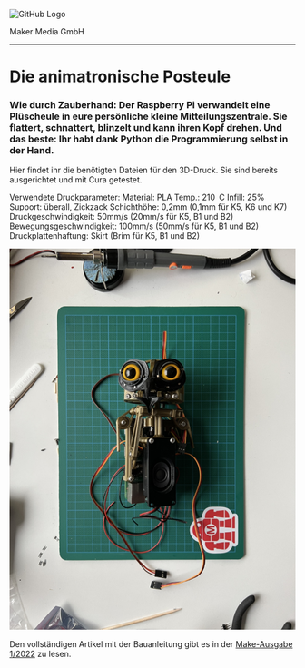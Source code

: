 ![GitHub Logo](http://www.heise.de/make/icons/make_logo.png)

Maker Media GmbH
*** 

# Die animatronische Posteule

### Wie durch Zauberhand: Der Raspberry Pi verwandelt eine Plüscheule in eure persönliche kleine Mitteilungszentrale. Sie flattert, schnattert, blinzelt und kann ihren Kopf drehen. Und das beste: Ihr habt dank Python die Programmierung selbst in der Hand. 

Hier findet ihr die benötigten Dateien für den 3D-Druck. Sie sind bereits ausgerichtet und mit Cura getestet. 

Verwendete Druckparameter:
Material: PLA
Temp.: 210 C
Infill: 25%
Support: überall, Zickzack
Schichthöhe: 0,2mm (0,1mm für K5, K6 und K7)
Druckgeschwindigkeit: 50mm/s (20mm/s für K5, B1 und B2)
Bewegungsgeschwindigkeit: 100mm/s (50mm/s für K5, B1 und B2)
Druckplattenhaftung: Skirt (Brim für K5, B1 und B2)



![Picture](https://github.com/MakeMagazinDE/Posteule/blob/main/posteule.png)

Den vollständigen Artikel mit der Bauanleitung gibt es in der [Make-Ausgabe 1/2022](https://www.heise.de/select/make/2022/1/2135511401796522217) zu lesen. 
